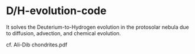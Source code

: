 # D/H-evolution-code
It solves the Deuterium-to-Hydrogen evolution in the protosolar nebula due to diffusion, advection, and chemical evolution.

cf. Ali-Dib chondrites.pdf

